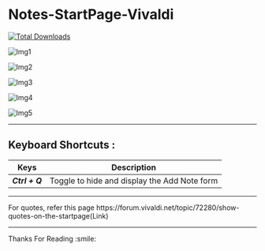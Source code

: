 # Notes-StartPage-Vivaldi


[![Total Downloads](https://img.shields.io/github/downloads/mrakesh0608/Notes-StartPage-Vivaldi/total.svg?style=for-the-badge)](https://github.com/mrakesh0608/Notes-StartPage-Vivaldi/releases)


![Img1](https://user-images.githubusercontent.com/101246871/221579703-5be6db21-d935-42a8-8806-aeee3772e261.jpeg)


![Img2](https://user-images.githubusercontent.com/101246871/221579729-86d66165-0042-4ef6-8f30-ceb890f88479.jpeg)


![Img3](https://user-images.githubusercontent.com/101246871/221579722-360113bb-be15-40e4-ad69-d1235f10ce80.jpeg)


![Img4](https://user-images.githubusercontent.com/101246871/221579719-92a4072d-4149-48d0-9402-88392997b421.jpeg)


![Img5](https://user-images.githubusercontent.com/101246871/221579716-fb3dd78a-3f28-4ca5-a054-f10302de4416.jpeg)


<hr />

## Keyboard Shortcuts :

Keys | Description
------------ | -------------
***Ctrl + Q***  | Toggle to hide and display the Add Note form

<hr />
For quotes, refer this page https://forum.vivaldi.net/topic/72280/show-quotes-on-the-startpage(Link)

<hr />
Thanks For Reading :smile:
